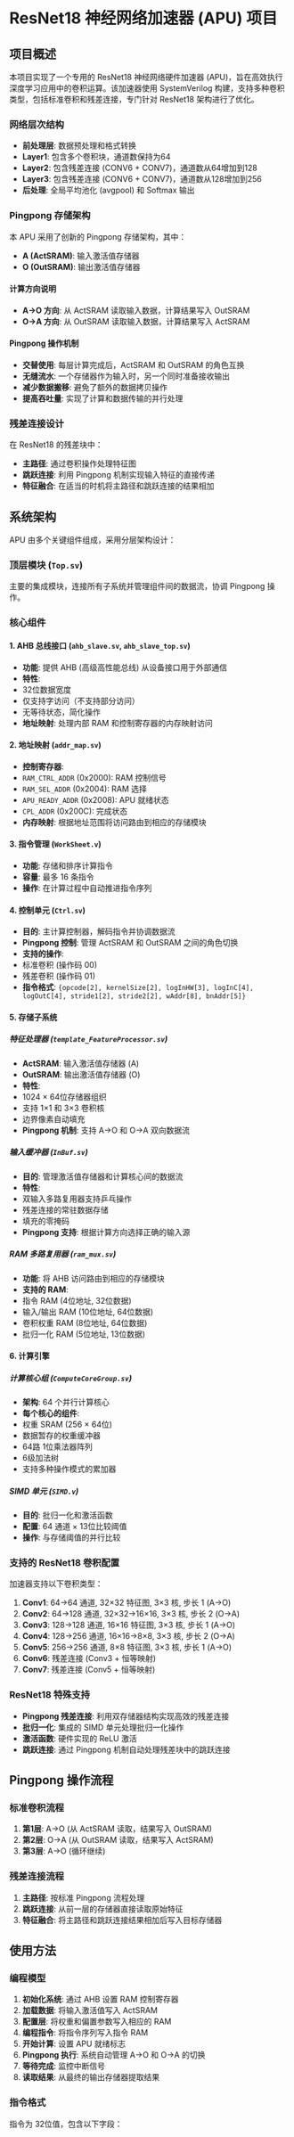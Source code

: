 # ResNet18 神经网络加速器 (APU) 项目

## 项目概述

本项目实现了一个专用的 ResNet18 神经网络硬件加速器 (APU)，旨在高效执行深度学习应用中的卷积运算。该加速器使用 SystemVerilog 构建，支持多种卷积类型，包括标准卷积和残差连接，专门针对 ResNet18 架构进行了优化。


### 网络层次结构
- **前处理层**: 数据预处理和格式转换
- **Layer1**: 包含多个卷积块，通道数保持为64
- **Layer2**: 包含残差连接 (CONV6 + CONV7)，通道数从64增加到128
- **Layer3**: 包含残差连接 (CONV6 + CONV7)，通道数从128增加到256
- **后处理**: 全局平均池化 (avgpool) 和 Softmax 输出

### Pingpong 存储架构
本 APU 采用了创新的 Pingpong 存储架构，其中：
- **A (ActSRAM)**: 输入激活值存储器
- **O (OutSRAM)**: 输出激活值存储器

#### 计算方向说明
- **A->O 方向**: 从 ActSRAM 读取输入数据，计算结果写入 OutSRAM
- **O->A 方向**: 从 OutSRAM 读取输入数据，计算结果写入 ActSRAM

#### Pingpong 操作机制
- **交替使用**: 每层计算完成后，ActSRAM 和 OutSRAM 的角色互换
- **无缝流水**: 一个存储器作为输入时，另一个同时准备接收输出
- **减少数据搬移**: 避免了额外的数据拷贝操作
- **提高吞吐量**: 实现了计算和数据传输的并行处理

### 残差连接设计
在 ResNet18 的残差块中：
- **主路径**: 通过卷积操作处理特征图
- **跳跃连接**: 利用 Pingpong 机制实现输入特征的直接传递
- **特征融合**: 在适当的时机将主路径和跳跃连接的结果相加

## 系统架构

APU 由多个关键组件组成，采用分层架构设计：

### 顶层模块 (`Top.sv`)
主要的集成模块，连接所有子系统并管理组件间的数据流，协调 Pingpong 操作。

### 核心组件

#### 1. AHB 总线接口 (`ahb_slave.sv`, `ahb_slave_top.sv`)
- **功能**: 提供 AHB (高级高性能总线) 从设备接口用于外部通信
- **特性**: 
 - 32位数据宽度
 - 仅支持字访问（不支持部分访问）
 - 无等待状态，简化操作
- **地址映射**: 处理内部 RAM 和控制寄存器的内存映射访问

#### 2. 地址映射 (`addr_map.sv`)
- **控制寄存器**:
 - `RAM_CTRL_ADDR` (0x2000): RAM 控制信号
 - `RAM_SEL_ADDR` (0x2004): RAM 选择
 - `APU_READY_ADDR` (0x2008): APU 就绪状态
 - `CPL_ADDR` (0x200C): 完成状态
- **内存映射**: 根据地址范围将访问路由到相应的存储模块

#### 3. 指令管理 (`WorkSheet.v`)
- **功能**: 存储和排序计算指令
- **容量**: 最多 16 条指令
- **操作**: 在计算过程中自动推进指令序列

#### 4. 控制单元 (`Ctrl.sv`)
- **目的**: 主计算控制器，解码指令并协调数据流
- **Pingpong 控制**: 管理 ActSRAM 和 OutSRAM 之间的角色切换
- **支持的操作**:
 - 标准卷积 (操作码 00)
 - 残差卷积 (操作码 01)
- **指令格式**: `{opcode[2], kernelSize[2], logInHW[3], logInC[4], logOutC[4], stride1[2], stride2[2], wAddr[8], bnAddr[5]}`

#### 5. 存储子系统

##### 特征处理器 (`template_FeatureProcessor.sv`)
- **ActSRAM**: 输入激活值存储器 (A)
- **OutSRAM**: 输出激活值存储器 (O)
- **特性**:
 - 1024 × 64位存储器组织
 - 支持 1×1 和 3×3 卷积核
 - 边界像素自动填充
 - **Pingpong 机制**: 支持 A->O 和 O->A 双向数据流

##### 输入缓冲器 (`InBuf.sv`)
- **目的**: 管理激活值存储器和计算核心间的数据流
- **特性**:
 - 双输入多路复用器支持乒乓操作
 - 残差连接的常驻数据存储
 - 填充的零掩码
 - **Pingpong 支持**: 根据计算方向选择正确的输入源

##### RAM 多路复用器 (`ram_mux.sv`)
- **功能**: 将 AHB 访问路由到相应的存储模块
- **支持的 RAM**:
 - 指令 RAM (4位地址, 32位数据)
 - 输入/输出 RAM (10位地址, 64位数据)
 - 卷积权重 RAM (8位地址, 64位数据)
 - 批归一化 RAM (5位地址, 13位数据)

#### 6. 计算引擎

##### 计算核心组 (`ComputeCoreGroup.sv`)
- **架构**: 64 个并行计算核心
- **每个核心的组件**:
 - 权重 SRAM (256 × 64位)
 - 数据暂存的权重缓冲器
 - 64路 1位乘法器阵列
 - 6级加法树
 - 支持多种操作模式的累加器

##### SIMD 单元 (`SIMD.v`)
- **目的**: 批归一化和激活函数
- **配置**: 64 通道 × 13位比较阈值
- **操作**: 与存储阈值的并行比较

### 支持的 ResNet18 卷积配置

加速器支持以下卷积类型：

1. **Conv1**: 64→64 通道, 32×32 特征图, 3×3 核, 步长 1 (A->O)
2. **Conv2**: 64→128 通道, 32×32→16×16, 3×3 核, 步长 2 (O->A)
3. **Conv3**: 128→128 通道, 16×16 特征图, 3×3 核, 步长 1 (A->O)
4. **Conv4**: 128→256 通道, 16×16→8×8, 3×3 核, 步长 2 (O->A)
5. **Conv5**: 256→256 通道, 8×8 特征图, 3×3 核, 步长 1 (A->O)
6. **Conv6**: 残差连接 (Conv3 + 恒等映射)
7. **Conv7**: 残差连接 (Conv5 + 恒等映射)

### ResNet18 特殊支持

- **Pingpong 残差连接**: 利用双存储器结构实现高效的残差连接
- **批归一化**: 集成的 SIMD 单元处理批归一化操作
- **激活函数**: 硬件实现的 ReLU 激活
- **跳跃连接**: 通过 Pingpong 机制自动处理残差块中的跳跃连接

## Pingpong 操作流程

### 标准卷积流程
1. **第1层**: A->O (从 ActSRAM 读取，结果写入 OutSRAM)
2. **第2层**: O->A (从 OutSRAM 读取，结果写入 ActSRAM)
3. **第3层**: A->O (循环继续)

### 残差连接流程
1. **主路径**: 按标准 Pingpong 流程处理
2. **跳跃连接**: 从前一层的存储器直接读取原始特征
3. **特征融合**: 将主路径和跳跃连接结果相加后写入目标存储器

## 使用方法

### 编程模型

1. **初始化系统**: 通过 AHB 设置 RAM 控制寄存器
2. **加载数据**: 将输入激活值写入 ActSRAM
3. **配置层**: 将权重和偏置参数写入相应的 RAM
4. **编程指令**: 将指令序列写入指令 RAM
5. **开始计算**: 设置 APU 就绪标志
6. **Pingpong 执行**: 系统自动管理 A->O 和 O->A 的切换
7. **等待完成**: 监控中断信号
8. **读取结果**: 从最终的输出存储器提取结果

### 指令格式

指令为 32位值，包含以下字段：
